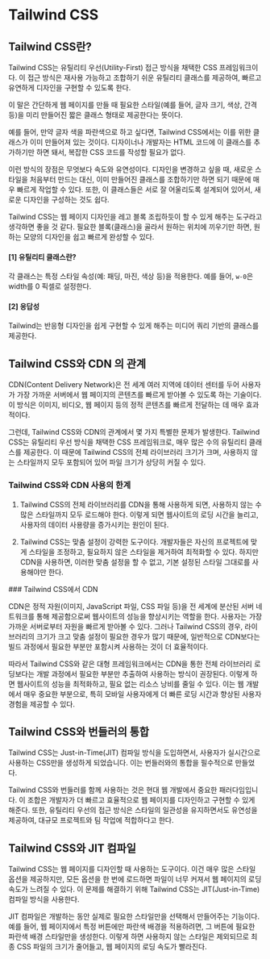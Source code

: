# Tailwind CSS

## Tailwind CSS란?

Tailwind CSS는 유틸리티 우선(Utility-First) 접근 방식을 채택한 CSS 프레임워크이다. 이 접근 방식은 재사용 가능하고 조합하기 쉬운 유틸리티 클래스를 제공하여, 빠르고 유연하게 디자인을 구현할 수 있도록 한다.

이 말은 간단하게 웹 페이지를 만들 때 필요한 스타일(예를 들어, 글자 크기, 색상, 간격 등)을 미리 만들어진 짧은 클래스 형태로 제공한다는 뜻이다.

예를 들어, 만약 글자 색을 파란색으로 하고 싶다면, Tailwind CSS에서는 이를 위한 클래스가 이미 만들어져 있는 것이다. 디자이너나 개발자는 HTML 코드에 이 클래스를 추가하기만 하면 돼서, 복잡한 CSS 코드를 작성할 필요가 없다.

이런 방식의 장점은 무엇보다 속도와 유연성이다. 디자인을 변경하고 싶을 때, 새로운 스타일을 처음부터 만드는 대신, 이미 만들어진 클래스를 조합하기만 하면 되기 때문에 매우 빠르게 작업할 수 있다. 또한, 이 클래스들은 서로 잘 어울리도록 설계되어 있어서, 새로운 디자인을 구성하는 것도 쉽다.

Tailwind CSS는 웹 페이지 디자인을 레고 블록 조립하듯이 할 수 있게 해주는 도구라고 생각하면 좋을 것 같다. 필요한 블록(클래스)을 골라서 원하는 위치에 끼우기만 하면, 원하는 모양의 디자인을 쉽고 빠르게 완성할 수 있다.

#### [1]  유틸리티 클래스란?
각 클래스는 특정 스타일 속성(예: 패딩, 마진, 색상 등)을 적용한다. 예를 들어, `w-0`은 width를 0 픽셀로 설정한다.

#### [2] 응답성
Tailwind는 반응형 디자인을 쉽게 구현할 수 있게 해주는 미디어 쿼리 기반의 클래스를 제공한다.


## Tailwind CSS와 CDN 의 관계

CDN(Content Delivery Network)은 전 세계 여러 지역에 데이터 센터를 두어 사용자가 가장 가까운 서버에서 웹 페이지의 콘텐츠를 빠르게 받아볼 수 있도록 하는 기술이다. 이 방식은 이미지, 비디오, 웹 페이지 등의 정적 콘텐츠를 빠르게 전달하는 데 매우 효과적이다.

그런데, Tailwind CSS와 CDN의 관계에서 몇 가지 특별한 문제가 발생한다. Tailwind CSS는 유틸리티 우선 방식을 채택한 CSS 프레임워크로, 매우 많은 수의 유틸리티 클래스를 제공한다. 이 때문에 Tailwind CSS의 전체 라이브러리 크기가 크며, 사용하지 않는 스타일까지 모두 포함되어 있어 파일 크기가 상당히 커질 수 있다.

### Tailwind CSS와 CDN 사용의 한계

1. Tailwind CSS의 전체 라이브러리를 CDN을 통해 사용하게 되면, 사용하지 않는 수많은 스타일까지 모두 로드해야 한다. 이렇게 되면 웹사이트의 로딩 시간을 늘리고, 사용자의 데이터 사용량을 증가시키는 원인이 된다.
   
2. Tailwind CSS는 맞춤 설정이 강력한 도구이다. 개발자들은 자신의 프로젝트에 맞게 스타일을 조정하고, 필요하지 않은 스타일을 제거하여 최적화할 수 있다. 하지만 CDN을 사용하면, 이러한 맞춤 설정을 할 수 없고, 기본 설정된 스타일 그대로를 사용해야만 한다.

​### Tailwind CSS에서 CDN

CDN은 정적 자원(이미지, JavaScript 파일, CSS 파일 등)을 전 세계에 분산된 서버 네트워크를 통해 제공함으로써 웹사이트의 성능을 향상시키는 역할을 한다. 사용자는 가장 가까운 서버로부터 자원을 빠르게 받아볼 수 있다. 그러나 Tailwind CSS의 경우, 라이브러리의 크기가 크고 맞춤 설정이 필요한 경우가 많기 때문에, 일반적으로 CDN보다는 빌드 과정에서 필요한 부분만 포함시켜 사용하는 것이 더 효율적이다.

따라서 Tailwind CSS와 같은 대형 프레임워크에서는 CDN을 통한 전체 라이브러리 로딩보다는 개발 과정에서 필요한 부분만 추출하여 사용하는 방식이 권장된다. 이렇게 하면 웹사이트의 성능을 최적화하고, 필요 없는 리소스 낭비를 줄일 수 있다. 이는 웹 개발에서 매우 중요한 부분으로, 특히 모바일 사용자에게 더 빠른 로딩 시간과 향상된 사용자 경험을 제공할 수 있다.

## Tailwind CSS와 번들러의 통합

Tailwind CSS는 Just-in-Time(JIT) 컴파일 방식을 도입하면서, 사용자가 실시간으로 사용하는 CSS만을 생성하게 되었습니다. 이는 번들러와의 통합을 필수적으로 만들었다.

Tailwind CSS와 번들러를 함께 사용하는 것은 현대 웹 개발에서 중요한 패러다임입니다. 이 조합은 개발자가 더 빠르고 효율적으로 웹 페이지를 디자인하고 구현할 수 있게 해준다. 또한, 유틸리티 우선의 접근 방식은 스타일의 일관성을 유지하면서도 유연성을 제공하여, 대규모 프로젝트와 팀 작업에 적합하다고 한다.

## Tailwind CSS와 JIT 컴파일
Tailwind CSS는 웹 페이지를 디자인할 때 사용하는 도구이다. 이건 매우 많은 스타일 옵션을 제공하지만, 모든 옵션을 한 번에 로드하면 파일이 너무 커져서 웹 페이지의 로딩 속도가 느려질 수 있다. 이 문제를 해결하기 위해 Tailwind CSS는 JIT(Just-in-Time) 컴파일 방식을 사용한다.

JIT 컴파일은 개발하는 동안 실제로 필요한 스타일만을 선택해서 만들어주는 기능이다. 예를 들어, 웹 페이지에서 특정 버튼에만 파란색 배경을 적용하려면, 그 버튼에 필요한 파란색 배경 스타일만을 생성한다. 이렇게 하면 사용하지 않는 스타일은 제외되므로 최종 CSS 파일의 크기가 줄어들고, 웹 페이지의 로딩 속도가 빨라진다.
